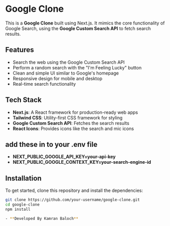 # Google Clone

This is a **Google Clone** built using Next.js. It mimics the core functionality of Google Search, using the **Google Custom Search API** to fetch search results.

## Features

- Search the web using the Google Custom Search API
- Perform a random search with the "I'm Feeling Lucky" button
- Clean and simple UI similar to Google's homepage
- Responsive design for mobile and desktop
- Real-time search functionality

## Tech Stack

- **Next.js**: A React framework for production-ready web apps
- **Tailwind CSS**: Utility-first CSS framework for styling
- **Google Custom Search API**: Fetches the search results
- **React Icons**: Provides icons like the search and mic icons

## add these in to your .env file
   - **NEXT_PUBLIC_GOOGLE_API_KEY=your-api-key**
   - **NEXT_PUBLIC_GOOGLE_CONTEXT_KEY=your-search-engine-id**


## Installation

To get started, clone this repository and install the dependencies:

```bash
git clone https://github.com/your-username/google-clone.git
cd google-clone
npm install

- **Developed By Kamran Baloch**